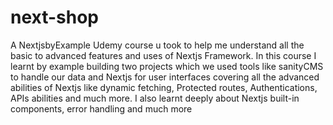 # next-shop
A NextjsbyExample Udemy course u took to help me understand all the basic to advanced features and uses of Nextjs Framework. In this course I learnt by example building two projects which we used tools like sanityCMS to handle our data and Nextjs for user interfaces covering all the advanced abilities of Nextjs like dynamic fetching, Protected routes, Authentications, APIs abilities and much more. I also learnt deeply about Nextjs built-in components, error handling and much more

  
